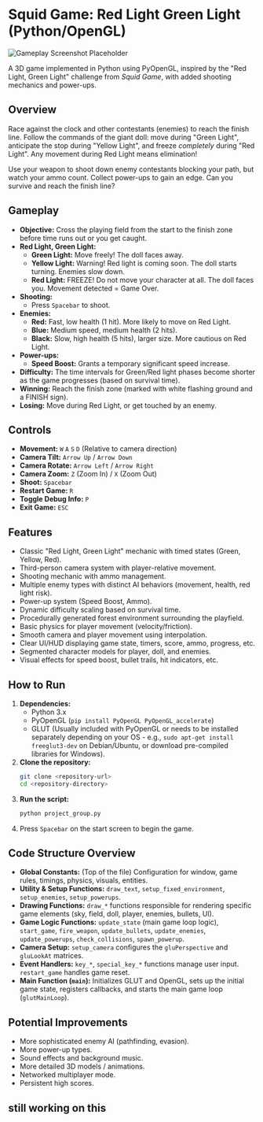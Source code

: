# Squid Game: Red Light Green Light (Python/OpenGL)

![Gameplay Screenshot Placeholder](screenshot.png) <!-- It's highly recommended to add a screenshot or GIF here -->

A 3D game implemented in Python using PyOpenGL, inspired by the "Red Light, Green Light" challenge from *Squid Game*, with added shooting mechanics and power-ups.

## Overview

Race against the clock and other contestants (enemies) to reach the finish line. Follow the commands of the giant doll: move during "Green Light", anticipate the stop during "Yellow Light", and freeze *completely* during "Red Light". Any movement during Red Light means elimination!

Use your weapon to shoot down enemy contestants blocking your path, but watch your ammo count. Collect power-ups to gain an edge. Can you survive and reach the finish line?

## Gameplay

*   **Objective:** Cross the playing field from the start to the finish zone before time runs out or you get caught.
*   **Red Light, Green Light:**
    *   **Green Light:** Move freely! The doll faces away.
    *   **Yellow Light:** Warning! Red light is coming soon. The doll starts turning. Enemies slow down.
    *   **Red Light:** FREEZE! Do not move your character at all. The doll faces you. Movement detected = Game Over.
*   **Shooting:**
    *   Press `Spacebar` to shoot.
*   **Enemies:**
    *   **Red:** Fast, low health (1 hit). More likely to move on Red Light.
    *   **Blue:** Medium speed, medium health (2 hits).
    *   **Black:** Slow, high health (5 hits), larger size. More cautious on Red Light.
*   **Power-ups:**
    *   **Speed Boost:** Grants a temporary significant speed increase.
*   **Difficulty:** The time intervals for Green/Red light phases become shorter as the game progresses (based on survival time).
*   **Winning:** Reach the finish zone (marked with white flashing ground and a FINISH sign).
*   **Losing:** Move during Red Light, or get touched by an enemy.

## Controls

*   **Movement:** `W` `A` `S` `D` (Relative to camera direction)
*   **Camera Tilt:** `Arrow Up` / `Arrow Down`
*   **Camera Rotate:** `Arrow Left` / `Arrow Right`
*   **Camera Zoom:** `Z` (Zoom In) / `X` (Zoom Out)
*   **Shoot:** `Spacebar`
*   **Restart Game:** `R`
*   **Toggle Debug Info:** `P`
*   **Exit Game:** `ESC`

## Features

*   Classic "Red Light, Green Light" mechanic with timed states (Green, Yellow, Red).
*   Third-person camera system with player-relative movement.
*   Shooting mechanic with ammo management.
*   Multiple enemy types with distinct AI behaviors (movement, health, red light risk).
*   Power-up system (Speed Boost, Ammo).
*   Dynamic difficulty scaling based on survival time.
*   Procedurally generated forest environment surrounding the playfield.
*   Basic physics for player movement (velocity/friction).
*   Smooth camera and player movement using interpolation.
*   Clear UI/HUD displaying game state, timers, score, ammo, progress, etc.
*   Segmented character models for player, doll, and enemies.
*   Visual effects for speed boost, bullet trails, hit indicators, etc.

## How to Run

1.  **Dependencies:**
    *   Python 3.x
    *   PyOpenGL (`pip install PyOpenGL PyOpenGL_accelerate`)
    *   GLUT (Usually included with PyOpenGL or needs to be installed separately depending on your OS - e.g., `sudo apt-get install freeglut3-dev` on Debian/Ubuntu, or download pre-compiled libraries for Windows).
2.  **Clone the repository:**
    ```bash
    git clone <repository-url>
    cd <repository-directory>
    ```
3.  **Run the script:**
    ```bash
    python project_group.py
    ```
4.  Press `Spacebar` on the start screen to begin the game.

## Code Structure Overview

*   **Global Constants:** (Top of the file) Configuration for window, game rules, timings, physics, visuals, entities.
*   **Utility & Setup Functions:** `draw_text`, `setup_fixed_environment`, `setup_enemies`, `setup_powerups`.
*   **Drawing Functions:** `draw_*` functions responsible for rendering specific game elements (sky, field, doll, player, enemies, bullets, UI).
*   **Game Logic Functions:** `update_state` (main game loop logic), `start_game`, `fire_weapon`, `update_bullets`, `update_enemies`, `update_powerups`, `check_collisions`, `spawn_powerup`.
*   **Camera Setup:** `setup_camera` configures the `gluPerspective` and `gluLookAt` matrices.
*   **Event Handlers:** `key_*`, `special_key_*` functions manage user input. `restart_game` handles game reset.
*   **Main Function (`main`):** Initializes GLUT and OpenGL, sets up the initial game state, registers callbacks, and starts the main game loop (`glutMainLoop`).

## Potential Improvements

*   More sophisticated enemy AI (pathfinding, evasion).
*   More power-up types.
*   Sound effects and background music.
*   More detailed 3D models / animations.
*   Networked multiplayer mode.
*   Persistent high scores.

## still working on this 
